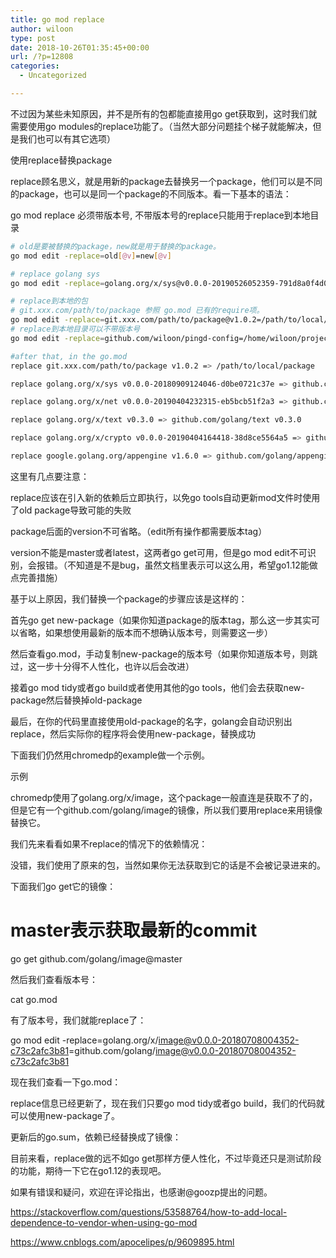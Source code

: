 ```yaml
---
title: go mod replace
author: wiloon
type: post
date: 2018-10-26T01:35:45+00:00
url: /?p=12808
categories:
  - Uncategorized

---
```

不过因为某些未知原因，并不是所有的包都能直接用go get获取到，这时我们就需要使用go modules的replace功能了。（当然大部分问题挂个梯子就能解决，但是我们也可以有其它选项）
  
使用replace替换package

replace顾名思义，就是用新的package去替换另一个package，他们可以是不同的package，也可以是同一个package的不同版本。看一下基本的语法：
  
go mod replace 必须带版本号, 不带版本号的replace只能用于replace到本地目录

```bash
# old是要被替换的package，new就是用于替换的package。
go mod edit -replace=old[@v]=new[@v]

# replace golang sys
go mod edit -replace=golang.org/x/sys@v0.0.0-20190526052359-791d8a0f4d09=github.com/golang/sys@v0.0.0-20190526052359-791d8a0f4d09

# replace到本地的包
# git.xxx.com/path/to/package 参照 go.mod 已有的require项。
go mod edit -replace=git.xxx.com/path/to/package@v1.0.2=/path/to/local/package
# replace到本地目录可以不带版本号
go mod edit -replace=github.com/wiloon/pingd-config=/home/wiloon/projects/pingd-config/

#after that, in the go.mod
replace git.xxx.com/path/to/package v1.0.2 => /path/to/local/package
```

```bash
replace golang.org/x/sys v0.0.0-20180909124046-d0be0721c37e => github.com/golang/sys v0.0.0-20180909124046-d0be0721c37e

replace golang.org/x/net v0.0.0-20190404232315-eb5bcb51f2a3 => github.com/golang/net v0.0.0-20190404232315-eb5bcb51f2a3

replace golang.org/x/text v0.3.0 => github.com/golang/text v0.3.0

replace golang.org/x/crypto v0.0.0-20190404164418-38d8ce5564a5 => github.com/golang/crypto v0.0.0-20190404164418-38d8ce5564a5

replace google.golang.org/appengine v1.6.0 => github.com/golang/appengine v1.6.0

```

这里有几点要注意：
  
replace应该在引入新的依赖后立即执行，以免go tools自动更新mod文件时使用了old package导致可能的失败
  
package后面的version不可省略。（edit所有操作都需要版本tag）
  
version不能是master或者latest，这两者go get可用，但是go mod edit不可识别，会报错。（不知道是不是bug，虽然文档里表示可以这么用，希望go1.12能做点完善措施）
  
基于以上原因，我们替换一个package的步骤应该是这样的：

首先go get new-package（如果你知道package的版本tag，那么这一步其实可以省略，如果想使用最新的版本而不想确认版本号，则需要这一步）
  
然后查看go.mod，手动复制new-package的版本号（如果你知道版本号，则跳过，这一步十分得不人性化，也许以后会改进）
  
接着go mod tidy或者go build或者使用其他的go tools，他们会去获取new-package然后替换掉old-package
  
最后，在你的代码里直接使用old-package的名字，golang会自动识别出replace，然后实际你的程序将会使用new-package，替换成功
  
下面我们仍然用chromedp的example做一个示例。

示例

chromedp使用了golang.org/x/image，这个package一般直连是获取不了的，但是它有一个github.com/golang/image的镜像，所以我们要用replace来用镜像替换它。

我们先来看看如果不replace的情况下的依赖情况：

没错，我们使用了原来的包，当然如果你无法获取到它的话是不会被记录进来的。

下面我们go get它的镜像：

# master表示获取最新的commit

go get github.com/golang/image@master
  
然后我们查看版本号：

cat go.mod
  
有了版本号，我们就能replace了：
  
go mod edit -replace=golang.org/x/image@v0.0.0-20180708004352-c73c2afc3b81=github.com/golang/image@v0.0.0-20180708004352-c73c2afc3b81
  
现在我们查看一下go.mod：
  
replace信息已经更新了，现在我们只要go mod tidy或者go build，我们的代码就可以使用new-package了。
  
更新后的go.sum，依赖已经替换成了镜像：
  
目前来看，replace做的远不如go get那样方便人性化，不过毕竟还只是测试阶段的功能，期待一下它在go1.12的表现吧。
  
如果有错误和疑问，欢迎在评论指出，也感谢@goozp提出的问题。

https://stackoverflow.com/questions/53588764/how-to-add-local-dependence-to-vendor-when-using-go-mod
  
https://www.cnblogs.com/apocelipes/p/9609895.html